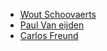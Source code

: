 - [Wout Schoovaerts](https://github.com/zwaldeck)
- [Paul Van eijden](https://github.com/paulvaneijden)
- [Carlos Freund](https://github.com/happyherp)